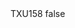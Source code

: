<?xml version="1.0" encoding="UTF-8"?>
<CustomMetadata xmlns="http://soap.sforce.com/2006/04/metadata">
    <label>TXU158</label>
    <protected>false</protected>
</CustomMetadata>
